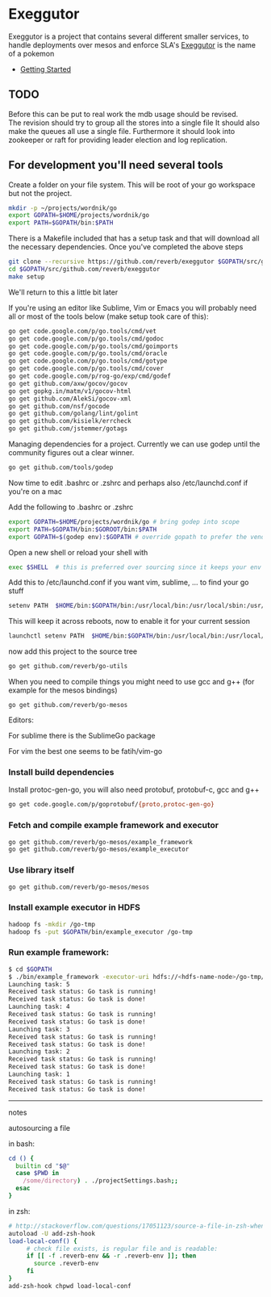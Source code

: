 # Exeggutor

Exeggutor is a project that contains several different smaller services, to handle deployments over mesos and enforce SLA's
[Exeggutor](http://bulbapedia.bulbagarden.net/wiki/Exeggutor_(Pok%C3%A9mon)) is the name of a pokemon

* [Getting Started](#getting-started)

## TODO

Before this can be put to real work the mdb usage should be revised.  
The revision should try to group all the stores into a single file
It should also make the queues all use a single file.
Furthermore it should look into zookeeper or raft for providing leader election and log replication.



## For development you'll need several tools



Create a folder on your file system. This will be root of your go workspace but not the project.

```bash
mkdir -p ~/projects/wordnik/go
export GOPATH=$HOME/projects/wordnik/go
export PATH=$GOPATH/bin:$PATH
```

There is a Makefile included that has a setup task and that will download all the necessary dependencies. Once you've completed the above steps

```bash
git clone --recursive https://github.com/reverb/exeggutor $GOPATH/src/github.com/reverb/exeggutor
cd $GOPATH/src/github.com/reverb/exeggutor
make setup
```

We'll return to this a little bit later

If you're using an editor like Sublime, Vim or Emacs you will probably need all or most of the tools below (make setup took care of this):

```bash
go get code.google.com/p/go.tools/cmd/vet
go get code.google.com/p/go.tools/cmd/godoc
go get code.google.com/p/go.tools/cmd/goimports
go get code.google.com/p/go.tools/cmd/oracle
go get code.google.com/p/go.tools/cmd/gotype
go get code.google.com/p/go.tools/cmd/cover
go get code.google.com/p/rog-go/exp/cmd/godef
go get github.com/axw/gocov/gocov
go get gopkg.in/matm/v1/gocov-html
go get github.com/AlekSi/gocov-xml
go get github.com/nsf/gocode
go get github.com/golang/lint/golint
go get github.com/kisielk/errcheck
go get github.com/jstemmer/gotags 
```

Managing dependencies for a project.  Currently we can use godep until the community figures out a clear winner.

```bash
go get github.com/tools/godep
```

Now time to edit .bashrc or .zshrc and perhaps also /etc/launchd.conf if you're on a mac

Add the following to .bashrc or .zshrc

```bash
export GOPATH=$HOME/projects/wordnik/go # bring godep into scope
export PATH=$GOPATH/bin:$GOROOT/bin:$PATH
export GOPATH=$(godep env):$GOPATH # override gopath to prefer the vendor directory
```

Open a new shell or reload your shell with 

```bash
exec $SHELL  # this is preferred over sourcing since it keeps your env clean 
```

Add this to /etc/launchd.conf if you want vim, sublime, ... to find your go stuff

```bash
setenv PATH  $HOME/bin:$GOPATH/bin:/usr/local/bin:/usr/local/sbin:/usr/bin:/usr/sbin:/bin:/sbin
```

This will keep it across reboots, now to enable it for your current session

```bash
launchctl setenv PATH  $HOME/bin:$GOPATH/bin:/usr/local/bin:/usr/local/sbin:/usr/bin:/usr/sbin:/bin:/sbin
```

now add this project to the source tree

```bash
go get github.com/reverb/go-utils
```

When you need to compile things you might need to use gcc and g++ (for example for the mesos bindings)

```
go get github.com/reverb/go-mesos
```

Editors: 

For sublime there is the SublimeGo package

For vim the best one seems to be fatih/vim-go


### Install build dependencies

Install protoc-gen-go, you will also need protobuf, protobuf-c, gcc and g++

```bash
go get code.google.com/p/goprotobuf/{proto,protoc-gen-go}
```

### Fetch and compile example framework and executor

```bash
go get github.com/reverb/go-mesos/example_framework
go get github.com/reverb/go-mesos/example_executor
```

### Use library itself

```bash
go get github.com/reverb/go-mesos/mesos
```

### Install example executor in HDFS

```bash
hadoop fs -mkdir /go-tmp
hadoop fs -put $GOPATH/bin/example_executor /go-tmp
```

### Run example framework:

```bash
$ cd $GOPATH
$ ./bin/example_framework -executor-uri hdfs://<hdfs-name-node>/go-tmp/example_executor
Launching task: 5
Received task status: Go task is running!
Received task status: Go task is done!
Launching task: 4
Received task status: Go task is running!
Received task status: Go task is done!
Launching task: 3
Received task status: Go task is running!
Received task status: Go task is done!
Launching task: 2
Received task status: Go task is running!
Received task status: Go task is done!
Launching task: 1
Received task status: Go task is running!
Received task status: Go task is done!
```






----
notes

autosourcing a file

in bash:

```bash
cd () {
  builtin cd "$@"
  case $PWD in
    /some/directory) . ./projectSettings.bash;;
  esac
}
```

in zsh:

```bash
# http://stackoverflow.com/questions/17051123/source-a-file-in-zsh-when-entering-a-directory
autoload -U add-zsh-hook
load-local-conf() {
     # check file exists, is regular file and is readable:
     if [[ -f .reverb-env && -r .reverb-env ]]; then
       source .reverb-env
     fi
}
add-zsh-hook chpwd load-local-conf
```

